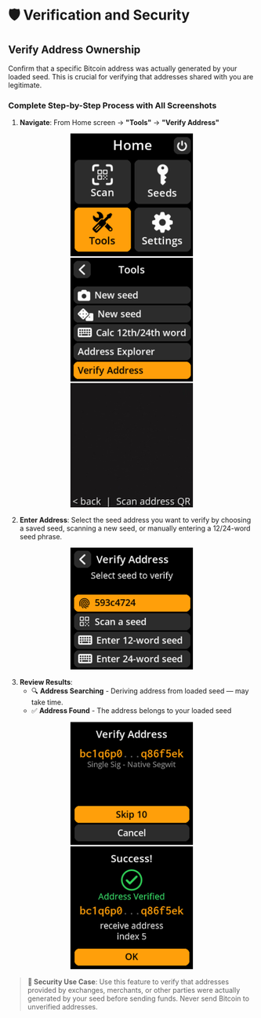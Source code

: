 # 🛡️ Verification and Security

## Verify Address Ownership

Confirm that a specific Bitcoin address was actually generated by your loaded seed. This is crucial for verifying that addresses shared with you are legitimate.

### Complete Step-by-Step Process with All Screenshots

1. **Navigate**: From Home screen → **"Tools"** → **"Verify Address"**

<div align="center">
     <img src="images/HomeScreenToolsSelectView.png" alt="Seed menu with address verification option" width="250"/>
</div>

<div align="center">
     <img src="images/VerifyAddressSelectView.png" alt="Seed menu with address verification option" width="250"/>
</div>

<div align="center">
     <img src="images/AddressVerificationsCameraView.png" alt="Seed menu with address verification option" width="250"/>
</div>

2. **Enter Address**: Select the seed address you want to verify by choosing a saved seed, scanning a new seed, or manually entering a 12/24-word seed phrase.

<div align="center">
     <img src="images/AddressVerificationsMainMenuScreen.png" alt="Address verification entry screen" width="250"/>
</div>

3. **Review Results**:
   - 🔍 **Address Searching** - Deriving address from loaded seed — may take time.
   - ✅ **Address Found** - The address belongs to your loaded seed

<div align="center">
     <img src="images/SeedAddressVerificationView.png" alt="Address verification results screen" width="250"/>
</div>

<div align="center">
     <img src="images/SeedAddressVerificationSuccessView.png" alt="Address verification results screen" width="250"/>
</div>


> **🚨 Security Use Case**: Use this feature to verify that addresses provided by exchanges, merchants, or other parties were actually generated by your seed before sending funds. Never send Bitcoin to unverified addresses.
